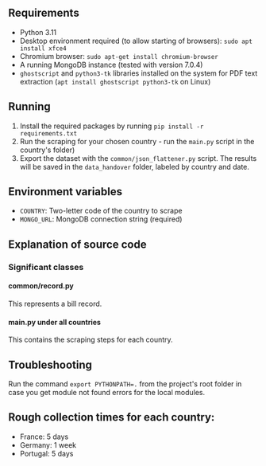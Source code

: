 ## Requirements
- Python 3.11
- Desktop environment required (to allow starting of browsers): `sudo apt install xfce4`
- Chromium browser: `sudo apt-get install chromium-browser`
- A running MongoDB instance (tested with version 7.0.4)
- `ghostscript` and `python3-tk` libraries installed on the system for PDF text extraction (`apt install ghostscript python3-tk` on Linux)

## Running
1. Install the required packages by running `pip install -r requirements.txt`
2. Run the scraping for your chosen country - run the `main.py` script in the country's folder)
3. Export the dataset with the `common/json_flattener.py` script. The results will be saved in the `data_handover` folder, labeled by country and date.

## Environment variables
- `COUNTRY`: Two-letter code of the country to scrape 
- `MONGO_URL`: MongoDB connection string (required)

## Explanation of source code
### Significant classes

#### common/record.py
This represents a bill record. 

#### main.py under all countries
This contains the scraping steps for each country. 

## Troubleshooting
Run the command `export PYTHONPATH=.` from the project's root folder in case you get module not found errors for the local modules.

## Rough collection times for each country:
- France: 5 days
- Germany: 1 week 
- Portugal: 5 days 